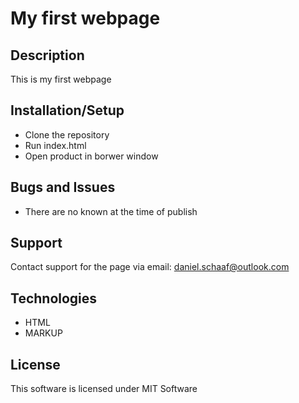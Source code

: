 # My first webpage
## Description
This is my first webpage
## Installation/Setup
* Clone the repository
* Run index.html
* Open product in borwer window
## Bugs and Issues
* There are no known at the time of publish

## Support
Contact support for the page via email: daniel.schaaf@outlook.com

## Technologies
* HTML
* MARKUP

## License 
This software is licensed under MIT Software